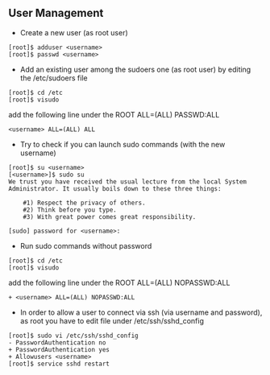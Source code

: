  ## User Management
 
 * Create a new user (as root user)
```
[root]$ adduser <username>
[root]$ passwd <username>
```
* Add an existing user among the sudoers one (as root user) by editing the /etc/sudoers file
```
[root]$ cd /etc
[root]$ visudo 
```
add the following line under the ROOT ALL=(ALL) PASSWD:ALL
```
<username> ALL=(ALL) ALL
```
* Try to check if you can launch sudo commands (with the new username)
```
[root]$ su <username>
[<username>]$ sudo su 
We trust you have received the usual lecture from the local System
Administrator. It usually boils down to these three things:

    #1) Respect the privacy of others.
    #2) Think before you type.
    #3) With great power comes great responsibility.

[sudo] password for <username>: 
```
* Run sudo commands without password 
```
[root]$ cd /etc
[root]$ visudo 
```
add the following line under the ROOT ALL=(ALL) NOPASSWD:ALL
```
+ <username> ALL=(ALL) NOPASSWD:ALL
```
* In order to allow a user to connect via ssh (via username and password), as root you have to edit file under /etc/ssh/sshd_config
```
[root]$ sudo vi /etc/ssh/sshd_config
- PasswordAuthentication no
+ PasswordAuthentication yes
+ Allowusers <username> 
[root]$ service sshd restart
```

